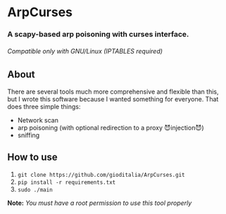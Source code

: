# ArpCurses
### A scapy-based arp poisoning with curses interface.
###### Compatible only with GNU/Linux (IPTABLES required)

## About
There are several tools much more comprehensive and flexible than this, but I wrote this software because I wanted something for everyone.
That does three simple things:
* Network scan
* arp poisoning (with optional redirection to a proxy :smiling_imp:injection:smiling_imp:)
* sniffing

## How to use
1. ```git clone https://github.com/gioditalia/ArpCurses.git```
2. ```pip install -r requirements.txt ```
3. ```sudo ./main ```

**Note:** *You must have a root permission to use this tool properly*
